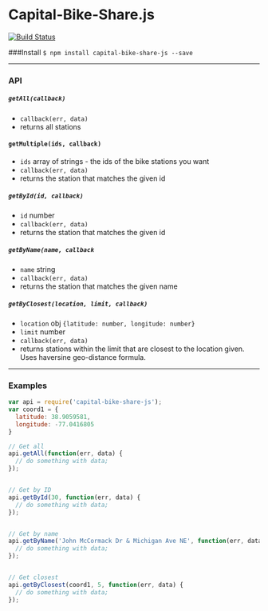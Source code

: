 # Capital-Bike-Share.js

[![Build Status](https://travis-ci.org/jacksongeller/Capital-Bike-Share.js.svg)](https://travis-ci.org/jacksongeller/Capital-Bike-Share.js)


###Install
`$ npm install capital-bike-share-js --save`


---
### API

##### `getAll(callback)`
+ `callback(err, data)`
+ returns all stations


#### `getMultiple(ids, callback)`
+ `ids` array of strings - the ids of the bike stations you want
+ `callback(err, data)`
+ returns the station that matches the given id

##### `getById(id, callback)`
+ `id` number
+ `callback(err, data)`
+ returns the station that matches the given id


##### `getByName(name, callback`
+ `name` string
+ `callback(err, data)`
+ returns the station that matches the given name


##### `getByClosest(location, limit, callback)`
+ `location` obj `{latitude: number, longitude: number}`
+ `limit` number 
+ `callback(err, data)`
+ returns stations within the limit that are closest to the location given. Uses haversine geo-distance formula. 



---
### Examples

```js
var api = require('capital-bike-share-js');
var coord1 = {
  latitude: 38.9059581,
  longitude: -77.0416805
}

// Get all
api.getAll(function(err, data) {
  // do something with data;
});


// Get by ID
api.getById(30, function(err, data) {
  // do something with data;
});


// Get by name
api.getByName('John McCormack Dr & Michigan Ave NE', function(err, data) {
  // do something with data;
});


// Get closest
api.getByClosest(coord1, 5, function(err, data) {
  // do something with data;
});

```